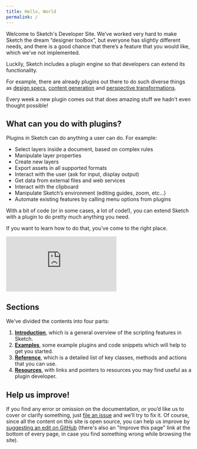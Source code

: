 ```yaml
---
title: Hello, World
permalink: /
---
```


Welcome to Sketch's Developer Site. We’ve worked very hard to make Sketch the dream “designer toolbox”, but everyone has slightly different needs, and there is a good chance that there’s a feature that you would like, which we’ve not implemented.

Luckily, Sketch includes a plugin engine so that developers can extend its functionality.

For example, there are already plugins out there to do such diverse things as [design specs](https://github.com/utom/sketch-measure), [content generation](https://github.com/timuric/Content-generator-sketch-plugin) and [perspective transformations](https://github.com/jamztang/MagicMirror).

Every week a new plugin comes out that does amazing stuff we hadn’t even thought possible!

## What can you do with plugins?

Plugins in Sketch can do anything a user can do. For example:

- Select layers inside a document, based on complex rules
- Manipulate layer properties
- Create new layers
- Export assets in all supported formats
- Interact with the user (ask for input, display output)
- Get data from external files and web services
- Interact with the clipboard
- Manipulate Sketch’s environment (editing guides, zoom, etc…)
- Automate existing features by calling menu options from plugins

With a bit of code (or in some cases, a lot of code!), you can extend Sketch with a plugin to do pretty much anything you need.

If you want to learn how to do that, you’ve come to the right place.

<div class="embed-container">
  <iframe src="https://www.youtube.com/embed/TlSfoGN6WRw?rel=0&amp;showinfo=0&amp;color=white" frameborder="0" allowfullscreen=""></iframe>
</div>

## Sections

We’ve divided the contents into four parts:

1. **[Introduction](/introduction/)**, which is a general overview of the scripting features in Sketch.
2. **[Examples](/examples/)**, some example plugins and code snippets which will help to get you started.
3. **[Reference](/reference/)**, which is a detailed list of key classes, methods and actions that you can use.
4. **[Resources](/resources/)**, with links and pointers to resources you may find useful as a plugin developer.

## Help us improve!

If you find any error or omission on the documentation, or you’d like us to cover or clarify something, just [file an issue](https://github.com/BohemianCoding/developer.sketchapp.com/issues) and we’ll try to fix it. Of course, since all the content on this site is open source, you can help us improve by [suggesting an edit on GitHub]({{site.github_repo}}) (there's also an "Improve this page" link at the bottom of every page, in case you find something wrong while browsing the site).
